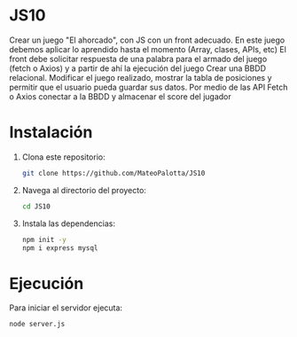 # JS10

Crear un juego "El ahorcado", con JS con un front adecuado.
En este juego debemos aplicar lo aprendido hasta el momento (Array, clases, APIs, etc)
El front debe solicitar respuesta de una palabra para el armado del juego (fetch o Axios) y a partir de ahí la ejecución del juego
Crear una BBDD relacional.
Modificar el juego realizado, mostrar la tabla de posiciones y permitir que el usuario pueda guardar sus datos.
Por medio de las API Fetch o Axios conectar a la BBDD y almacenar el score del jugador

# Instalación

1. Clona este repositorio:
   ```sh
   git clone https://github.com/MateoPalotta/JS10

2. Navega al directorio del proyecto:
   ```sh
   cd JS10

3. Instala las dependencias:
   ```sh
   npm init -y
   npm i express mysql

# Ejecución

Para iniciar el servidor ejecuta:
   ```sh
   node server.js
